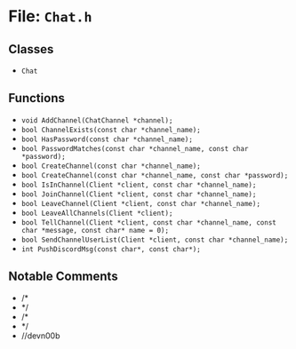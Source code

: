 # File: `Chat.h`

## Classes

- `Chat`

## Functions

- `void AddChannel(ChatChannel *channel);`
- `bool ChannelExists(const char *channel_name);`
- `bool HasPassword(const char *channel_name);`
- `bool PasswordMatches(const char *channel_name, const char *password);`
- `bool CreateChannel(const char *channel_name);`
- `bool CreateChannel(const char *channel_name, const char *password);`
- `bool IsInChannel(Client *client, const char *channel_name);`
- `bool JoinChannel(Client *client, const char *channel_name);`
- `bool LeaveChannel(Client *client, const char *channel_name);`
- `bool LeaveAllChannels(Client *client);`
- `bool TellChannel(Client *client, const char *channel_name, const char *message, const char* name = 0);`
- `bool SendChannelUserList(Client *client, const char *channel_name);`
- `int PushDiscordMsg(const char*, const char*);`

## Notable Comments

- /*
- */
- /*
- */
- //devn00b
